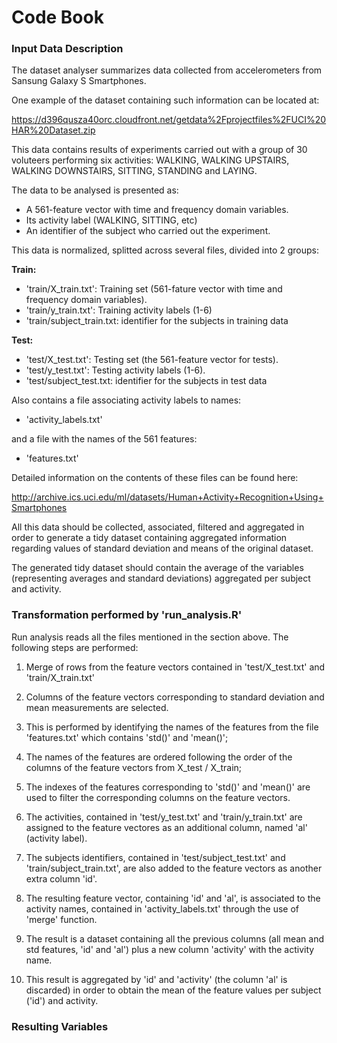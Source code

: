 # Code Book

### Input Data Description

The dataset analyser summarizes data collected from accelerometers from Sansung Galaxy S Smartphones.

One example of the dataset containing such information can be located at:

https://d396qusza40orc.cloudfront.net/getdata%2Fprojectfiles%2FUCI%20HAR%20Dataset.zip

This data contains results of experiments carried out with a group of 30 voluteers performing six activities: WALKING, WALKING UPSTAIRS, WALKING DOWNSTAIRS, SITTING, STANDING and LAYING. 

The data to be analysed is presented as:

* A 561-feature vector with time and frequency domain variables. 
* Its activity label (WALKING, SITTING, etc) 
* An identifier of the subject who carried out the experiment.

This data is normalized, splitted across several files, divided into 2 groups:

**Train:**

* 'train/X_train.txt': Training set (561-fature vector with time and frequency domain variables).
* 'train/y_train.txt': Training activity labels (1-6) 
* 'train/subject_train.txt: identifier for the subjects in training data

**Test:**

* 'test/X_test.txt': Testing set (the 561-feature vector for tests).
* 'test/y_test.txt': Testing activity labels (1-6). 
* 'test/subject_test.txt: identifier for the subjects in test data

Also contains a file associating activity labels to names:

* 'activity_labels.txt'

and a file with the names of the 561 features:

* 'features.txt'

Detailed information on the contents of these files can be found here:

http://archive.ics.uci.edu/ml/datasets/Human+Activity+Recognition+Using+Smartphones 

All this data should be collected, associated, filtered and aggregated in order to generate a tidy dataset containing aggregated information regarding values of standard deviation and means of the original dataset.

The generated tidy dataset should contain the average of the variables (representing averages and standard deviations) aggregated per subject and activity.

### Transformation performed by 'run_analysis.R'

Run analysis reads all the files mentioned in the section above. The following steps are performed:

1. Merge of rows from the feature vectors contained in 'test/X_test.txt' and 'train/X_train.txt'

2. Columns of the feature vectors corresponding to standard deviation and mean measurements are selected.  
 1. This is performed by identifying the names of the features from the file 'features.txt' which contains 'std()' and 'mean()';
 2. The names of the features are ordered following the order of the columns of the feature vectors from X_test / X_train;
 3. The indexes of the features corresponding to 'std()' and 'mean()' are used to filter the corresponding columns on the feature vectors.

3. The activities, contained in 'test/y_test.txt' and 'train/y_train.txt' are assigned to the feature vectores as an additional column, named 'al' (activity label).

4. The subjects identifiers, contained in 'test/subject_test.txt' and 'train/subject_train.txt', are also added to the feature vectors as another extra column 'id'.

5. The resulting feature vector, containing 'id' and 'al', is associated to the activity names, contained in 'activity_labels.txt' through the use of 'merge' function.

6. The result is a dataset containing all the previous columns (all mean and std features, 'id' and 'al') plus a new column 'activity' with the activity name.

7. This result is aggregated by 'id' and 'activity' (the column 'al' is discarded) in order to obtain the mean of the feature values per subject ('id') and activity.

### Resulting Variables

